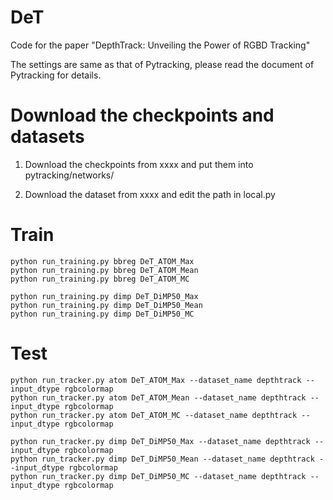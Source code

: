 # DeT
Code for the paper "DepthTrack: Unveiling the Power of RGBD Tracking"

The settings are same as that of Pytracking, please read the document of Pytracking for details.

# Download the checkpoints and datasets
1) Download the checkpoints from xxxx and put them into pytracking/networks/

2) Download the dataset from xxxx  and edit the path in local.py

# Train
```
python run_training.py bbreg DeT_ATOM_Max
python run_training.py bbreg DeT_ATOM_Mean
python run_training.py bbreg DeT_ATOM_MC

python run_training.py dimp DeT_DiMP50_Max
python run_training.py dimp DeT_DiMP50_Mean
python run_training.py dimp DeT_DiMP50_MC
```

# Test
```
python run_tracker.py atom DeT_ATOM_Max --dataset_name depthtrack --input_dtype rgbcolormap
python run_tracker.py atom DeT_ATOM_Mean --dataset_name depthtrack --input_dtype rgbcolormap
python run_tracker.py atom DeT_ATOM_MC --dataset_name depthtrack --input_dtype rgbcolormap

python run_tracker.py dimp DeT_DiMP50_Max --dataset_name depthtrack --input_dtype rgbcolormap
python run_tracker.py dimp DeT_DiMP50_Mean --dataset_name depthtrack --input_dtype rgbcolormap
python run_tracker.py dimp DeT_DiMP50_MC --dataset_name depthtrack --input_dtype rgbcolormap
```
